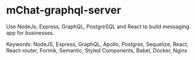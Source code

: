 # mChat-graphql-server
Use NodeJs, Express, GraphQL, PostgreSQL and React to build messaging app for businesses. 

Keywords: NodeJS, Express, GraphQL, Apollo, Postgres, Sequelize, React, React-router, Formik, Semantic, Styled Components,
Babel, Docker, Nginx
